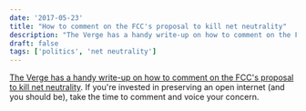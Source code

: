 ```yaml
---
date: '2017-05-23'
title: "How to comment on the FCC's proposal to kill net neutrality"
description: "The Verge has a handy write-up on how to comment on the FCC's proposal to kill net neutrality"
draft: false
tags: ['politics', 'net neutrality']
---
```


[The Verge has a handy write-up on how to comment on the FCC's proposal to kill net neutrality](https://www.theverge.com/2017/5/23/15681434/net-neutrality-how-to-comment-fcc-proposal-released).<!-- excerpt --> If you're invested in preserving an open internet (and you should be), take the time to comment and voice your concern.
